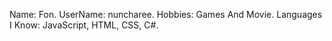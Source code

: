 Name: Fon.
UserName: nuncharee.
Hobbies: Games And Movie.
Languages I Know: JavaScript, HTML, CSS, C#.
